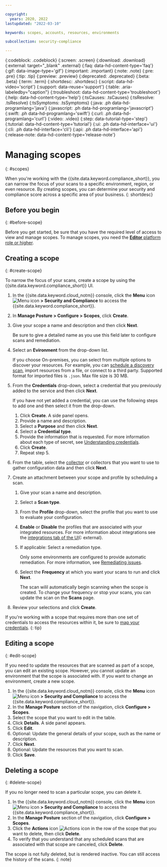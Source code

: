 ```yaml
---

copyright:
  years: 2020, 2022
lastupdated: "2022-03-10"

keywords: scopes, accounts, resources, environments

subcollection: security-compliance

---
```


{:codeblock: .codeblock}
{:screen: .screen}
{:download: .download}
{:external: target="_blank" .external}
{:faq: data-hd-content-type='faq'}
{:gif: data-image-type='gif'}
{:important: .important}
{:note: .note}
{:pre: .pre}
{:tip: .tip}
{:preview: .preview}
{:deprecated: .deprecated}
{:beta: .beta}
{:term: .term}
{:shortdesc: .shortdesc}
{:script: data-hd-video='script'}
{:support: data-reuse='support'}
{:table: .aria-labeledby="caption"}
{:troubleshoot: data-hd-content-type='troubleshoot'}
{:help: data-hd-content-type='help'}
{:tsCauses: .tsCauses}
{:tsResolve: .tsResolve}
{:tsSymptoms: .tsSymptoms}
{:java: .ph data-hd-programlang='java'}
{:javascript: .ph data-hd-programlang='javascript'}
{:swift: .ph data-hd-programlang='swift'}
{:curl: .ph data-hd-programlang='curl'}
{:video: .video}
{:step: data-tutorial-type='step'}
{:tutorial: data-hd-content-type='tutorial'}
{:ui: .ph data-hd-interface='ui'}
{:cli: .ph data-hd-interface='cli'}
{:api: .ph data-hd-interface='api'}
{:release-note: data-hd-content-type='release-note'}


# Managing scopes
{: #scopes}

When you're working with the {{site.data.keyword.compliance_short}}, you can narrow the focus of your scans to a specific environment, region, or even resource. By creating scopes, you can determine your security and compliance score across a specific area of your business. 
{: shortdesc}


## Before you begin
{: #before-scope}

Before you get started, be sure that you have the required level of access to view and manage scopes. To manage scopes, you need the [**Editor** platform role or higher](/docs/security-compliance?topic=security-compliance-access-management).

## Creating a scope
{: #create-scope}

To narrow the focus of your scans, create a scope by using the {{site.data.keyword.compliance_short}} UI.

1. In the {{site.data.keyword.cloud_notm}} console, click the **Menu** icon ![Menu icon](../icons/icon_hamburger.svg) **> Security and Compliance** to access the {{site.data.keyword.compliance_short}}.
2. In **Manage Posture > Configure > Scopes**, click **Create**.
3. Give your scope a name and description and then click **Next**.

   Be sure to give a detailed name as you use this field later to configure scans and remediation.
   
4. Select an **Evironment** from the drop-down list.

   If you choose On-premises, you can select from multiple options to discover your resources. For example, you can [schedule a discovery scan](/docs/security-compliance?topic=security-compliance-schedule-scan), import resources from a file, or connect to a third party. Supported format for imported files is  `.json`. Max file size is 30 MB.

5. From the **Credentials** drop-down, select a credential that you previously added to the service and then click **Next**.

   If you have not yet added a credential, you can use the following steps to add one and then select it from the drop-down.

   1. Click **Create**. A side panel opens.
   2. Provide a name and description.
   3. Select a **Purpose** and then click **Next**.
   4. Select a **Credential type**.
   5. Provide the information that is requested. For more information about each type of secret, see [Understanding credentials](/docs/security-compliance?topic=security-compliance-permissions#understand-credentials).
   6. Click **Create**.
   7. Repeat step 5.

6. From the table, select the [collector](/docs/security-compliance?topic=security-compliance-collector) or collectors that you want to use to gather configuration data and then click **Next**.
7. Create an attachment between your scope and profile by scheduling a scan.

   1. Give your scan a name and description.
   2. Select a **Scan type**.
   3. From the **Profile** drop-down, select the profile that you want to use to evaluate your configuration.
   4. **Enable** or **Disable** the profiles that are associated with your integrated resources. For more information about integrations see the [integrations tab of the UI](/security-compliance/integrations){: external}.
   4. If applicable: Select a remediation type.

      Only some environments are configured to provide automatic remediation. For more information, see [Remediating issues](/docs/security-compliance?topic=security-compliance-remediation).

   5. Select the **Frequency** at which you want your scans to run and click **Next**.

      The scan wilil automatically begin scanning when the scope is created. To change your frequency or stop your scans, you can update the scan on the **Scans** page.

8. Review your selections and click **Create**.

If you're working with a scope that requires more than one set of credentials to access the resources within it, be sure to [map your credentials](/docs/security-compliance?topic=security-compliance-credentials).
{: tip}


## Editing a scope
{: #edit-scope}

If you need to update the resources that are scanned as part of a scope, you can edit an existing scope. However, you cannot update an environment that the scope is associated with. If you want to change an environment, create a new scope.

1. In the {{site.data.keyword.cloud_notm}} console, click the **Menu** icon ![Menu icon](../icons/icon_hamburger.svg) **> Security and Compliance** to access the {{site.data.keyword.compliance_short}}.
2. In the **Manage Posture** section of the navigation, click **Configure > Scopes**.
3. Select the scope that you want to edit in the table.
4. Click **Details**. A side panel appears.
5. Click **Edit**.
6. Optional: Update the general details of your scope, such as the name or description. 
7. Click **Next**.
8. Optional: Update the resources that you want to scan.
9. Click **Save**.

## Deleting a scope
{: #delete-scope}

If you no longer need to scan a particular scope, you can delete it.

1. In the {{site.data.keyword.cloud_notm}} console, click the **Menu** icon ![Menu icon](../icons/icon_hamburger.svg) **> Security and Compliance** to access the {{site.data.keyword.compliance_short}}.
2. In the **Manage Posture** section of the navigation, click **Configure > Scopes**.
3. Click the **Actions** icon ![Actions icon](../icons/actions-icon-vertical.svg) in the row of the scope that you want to delete, then click **Delete**.
4. To verify that you understand that any scheduled scans that are associated with that scope are canceled, click **Delete**.

The scope is not fully deleted, but is rendered inactive. You can still access the history of the scans.
{: note}

